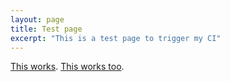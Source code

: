 ```yaml
---
layout: page
title: Test page
excerpt: "This is a test page to trigger my CI"
---
```


[This works](https://www.youtube.com/watch?v=dQw4w9WgXcQ).
[This works too](https://www.youtube.com/watch?v=dQw4w9WgXcQ).
